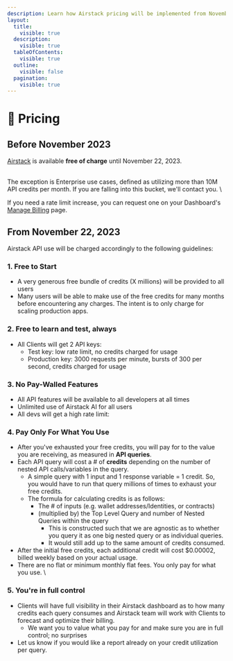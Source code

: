 ```yaml
---
description: Learn how Airstack pricing will be implemented from November 22, 2023.
layout:
  title:
    visible: true
  description:
    visible: true
  tableOfContents:
    visible: true
  outline:
    visible: false
  pagination:
    visible: true
---
```


# 🔋 Pricing

## Before November 2023

[Airstack](https://airstack.xyz) is available **free of charge** until November 22, 2023.&#x20;

\
The exception is Enterprise use cases, defined as utilizing more than 10M API credits per month. If you are falling into this bucket, we'll contact you. \


If you need a rate limit increase, you can request one on your Dashboard's [Manage Billing](https://app.airstack.xyz/profile-settings/manage-plans) page.&#x20;

##

## From November 22, 2023

Airstack API use will be charged accordingly to the following guidelines:

### 1. Free to Start

* A very generous free bundle of credits (X millions) will be provided to all users&#x20;
* Many users will be able to make use of the free credits for many months before encountering any charges. The intent is to only charge for scaling production apps.&#x20;

### 2. Free to learn and test, always

* All Clients will get 2 API keys:
  * Test key: low rate limit, no credits charged for usage
  * Production key: 3000 requests per minute, bursts of 300 per second, credits charged for usage

### 3. No Pay-Walled Features

* All API features will be available to all developers at all times
* Unlimited use of Airstack AI for all users
* All devs will get a high rate limit:&#x20;

### 4. Pay Only For What You Use

* After you've exhausted your free credits, you will pay for to the value you are receiving, as measured in **API queries**.&#x20;
* Each API query will cost a # of **credits** depending on the number of nested API calls/variables in the query.&#x20;
  * A simple query with 1 input and 1 response variable = 1 credit. So, you would have to run that query millions of times to exhaust your free credits.&#x20;
  * The formula for calculating credits is as follows:
    * The # of inputs (e.g. wallet addresses/Identities, or contracts)
    * (multiplied by) the Top Level Query and number of Nested Queries within the query
      * This is constructed such that we are agnostic as to whether you query it as one big nested query or as individual queries.
      * It would still add up to the same amount of credits consumed.
* After the initial free credits, each additional credit will cost $0.00002, billed weekly based on your actual usage.&#x20;
* There are no flat or minimum monthly flat fees. You only pay for what you use. \


### 5. You're in full control

* Clients will have full visibility in their Airstack dashboard as to how many credits each query consumes and Airstack team will work with Clients to forecast and optimize their billing.
  * We want you to value what you pay for and make sure you are in full control; no surprises
* Let us know if you would like a report already on your credit utilization per query.
